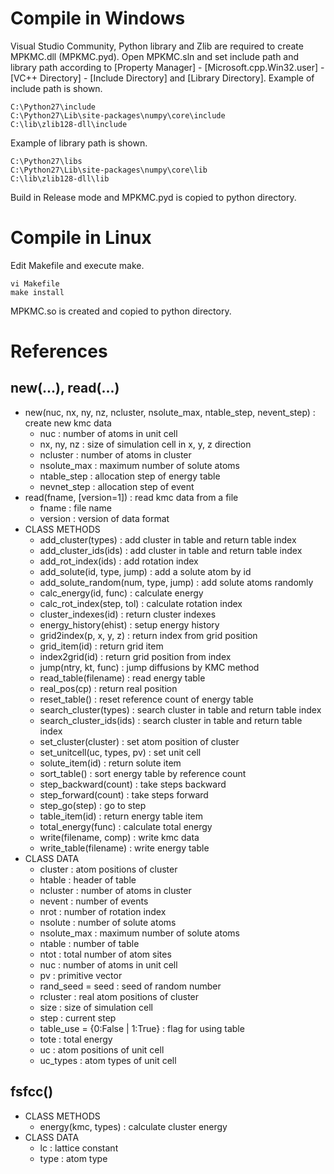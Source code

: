 # Compile in Windows
Visual Studio Community, Python library and Zlib are required to create MPKMC.dll (MPKMC.pyd).
Open MPKMC.sln and set include path and library path according to [Property Manager] - [Microsoft.cpp.Win32.user] - [VC++ Directory] - [Include Directory] and [Library Directory].
Example of include path is shown.

    C:\Python27\include
    C:\Python27\Lib\site-packages\numpy\core\include
    C:\lib\zlib128-dll\include

Example of library path is shown.

    C:\Python27\libs
    C:\Python27\Lib\site-packages\numpy\core\lib
    C:\lib\zlib128-dll\lib

Build in Release mode and MPKMC.pyd is copied to python directory.

# Compile in Linux
Edit Makefile and execute make.

    vi Makefile
    make install

MPKMC.so is created and copied to python directory.

# References
## new(...), read(...)
+ new(nuc, nx, ny, nz, ncluster, nsolute_max, ntable_step, nevent_step) : create new kmc data
  + nuc : number of atoms in unit cell
  + nx, ny, nz : size of simulation cell in x, y, z direction
  + ncluster : number of atoms in cluster
  + nsolute_max : maximum number of solute atoms
  + ntable_step : allocation step of energy table
  + nevnet_step : allocation step of event
+ read(fname, [version=1]) : read kmc data from a file
  + fname : file name
  + version : version of data format
+ CLASS METHODS
  + add_cluster(types) : add cluster in table and return table index
  + add_cluster_ids(ids) : add cluster in table and return table index
  + add_rot_index(ids) : add rotation index
  + add_solute(id, type, jump) : add a solute atom by id
  + add_solute_random(num, type, jump) : add solute atoms randomly
  + calc_energy(id, func) : calculate energy
  + calc_rot_index(step, tol) : calculate rotation index
  + cluster_indexes(id) : return cluster indexes
  + energy_history(ehist) : setup energy history
  + grid2index(p, x, y, z) : return index from grid position
  + grid_item(id) : return grid item
  + index2grid(id) : return grid position from index
  + jump(ntry, kt, func) : jump diffusions by KMC method
  + read_table(filename) : read energy table
  + real_pos(cp) : return real position
  + reset_table() : reset reference count of energy table
  + search_cluster(types) : search cluster in table and return table index
  + search_cluster_ids(ids) : search cluster in table and return table index
  + set_cluster(cluster) : set atom position of cluster
  + set_unitcell(uc, types, pv) : set unit cell
  + solute_item(id) : return solute item
  + sort_table() : sort energy table by reference count
  + step_backward(count) : take steps backward
  + step_forward(count) : take steps forward
  + step_go(step) : go to step
  + table_item(id) : return energy table item
  + total_energy(func) : calculate total energy
  + write(filename, comp) : write kmc data
  + write_table(filename) : write energy table
+ CLASS DATA
  + cluster : atom positions of cluster
  + htable : header of table
  + ncluster : number of atoms in cluster
  + nevent : number of events
  + nrot : number of rotation index
  + nsolute : number of solute atoms
  + nsolute_max : maximum number of solute atoms
  + ntable : number of table
  + ntot : total number of atom sites
  + nuc : number of atoms in unit cell
  + pv : primitive vector
  + rand_seed = seed : seed of random number
  + rcluster : real atom positions of cluster
  + size : size of simulation cell
  + step : current step
  + table_use = {0:False | 1:True} : flag for using table
  + tote : total energy
  + uc : atom positions of unit cell
  + uc_types : atom types of unit cell

## fsfcc()
+ CLASS METHODS
  + energy(kmc, types) : calculate cluster energy
+ CLASS DATA
  + lc : lattice constant
  + type : atom type
